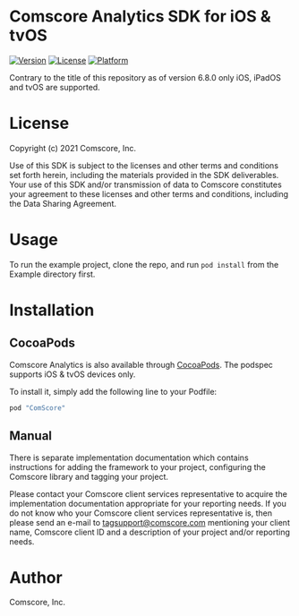 # Comscore Analytics SDK for iOS & tvOS

[![Version](https://img.shields.io/cocoapods/v/ComScore.svg?style=flat)](http://cocoapods.org/pods/ComScore)
[![License](https://img.shields.io/cocoapods/l/ComScore.svg?style=flat)](http://cocoapods.org/pods/ComScore)
[![Platform](https://img.shields.io/cocoapods/p/ComScore.svg?style=flat)](http://cocoapods.org/pods/ComScore)

Contrary to the title of this repository as of version 6.8.0 only iOS, iPadOS and tvOS are supported.

License
=======

Copyright (c) 2021 Comscore, Inc.

Use of this SDK is subject to the licenses and other terms and conditions set forth herein, including the materials provided in the SDK deliverables. Your use of this SDK and/or transmission of data to Comscore constitutes your agreement to these licenses and other terms and conditions, including the Data Sharing Agreement.

Usage
=====

To run the example project, clone the repo, and run `pod install` from the Example directory first.

Installation
============

CocoaPods
---------

Comscore Analytics is also available through [CocoaPods](http://cocoapods.org). The podspec supports iOS & tvOS devices only. 

To install it, simply add the following line to your Podfile:

```ruby
pod "ComScore"
```

Manual
------

There is separate implementation documentation which contains instructions for adding the framework to your project, configuring the Comscore library and tagging your project.

Please contact your Comscore client services representative to acquire the implementation documentation appropriate for your reporting needs. 
If you do not know who your Comscore client services representative is, then please send an e-mail to tagsupport@comscore.com mentioning your client name, Comscore client ID and a description of your project and/or reporting needs.

Author
======

Comscore, Inc.
